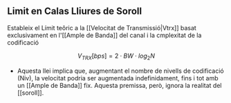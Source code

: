 
## Limit en Calas Lliures de Soroll

Estableix el Límit teôric a la [[Velocitat de Transmissió|Vtrx]] basat exclusivament en l'[[Ample de Banda]] del canal i la cmplexitat de la codificació

$$
V_{TRX}​ [bps]=2⋅BW⋅log_2​N
$$



- Aquesta llei implica que, augmentant el nombre de nivells de codificació (Niv​), la velocitat podria ser augmentada indefinidament, fins i tot amb un [[Ample de Banda]] fix. Aquesta premissa, però, ignora la realitat del [[soroll]].
